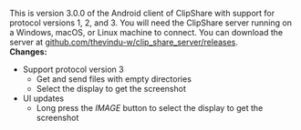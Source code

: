 This is version 3.0.0 of the Android client of ClipShare with support for protocol versions 1, 2, and 3.
You will need the ClipShare server running on a Windows, macOS, or Linux machine to connect. You can download the server at [github.com/thevindu-w/clip_share_server/releases](https://github.com/thevindu-w/clip_share_server/releases).
<br>
**Changes:**
- Support protocol version 3
  - Get and send files with empty directories
  - Select the display to get the screenshot
- UI updates
  - Long press the _IMAGE_ button to select the display to get the screenshot